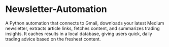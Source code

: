 # Newsletter-Automation
A Python automation that connects to Gmail, downloads your latest Medium newsletter, extracts article links, fetches content, and summarizes trading insights. It caches results in a local database, giving users quick, daily trading advice based on the freshest content.
